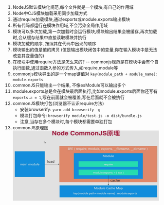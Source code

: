 1. NodeJS默认模块化规范,每个文件就是一个模块,有自己的作用域
2. Node中CJS模块加载采用同步加载方式
3. 通过require加载模块,通过exports或module.exports输出模块
4. 所有代码都运行在模块作用域,不会污染全局作用域
5. 模块可以多次加载,第一次加载时会运行模块,模块输出结果会被缓存,再次加载时,会从缓存结果中直接读取模块并执行
6. 模块加载的顺序, 按照其在代码中出现的顺序
7. 模块输出的值是值的拷贝 (值是输出模块闭包中的变量,你在输入模块中是无法改变其变量值的)
8. 在模块中使用require方法是怎么来的? -- commonjs规范是在模块中会有个自执行函数,通过函数入参的方式传入,如require,module等
9. commonjs模块导出的是一个map键值对  `key(module_path + module_name): module.exports`
10. commonJS只能输出一个结果, 不像esModule可以输出多个
11. module.exports总是会在模块最后面执行,比如module.exports后面你还写有`exports.a = 1`,写在前面就会被覆盖,写在后面就不会被执行
12. commonJS模块打包(浏览器不认识require方法)<br/>
    * 安装browserify: `yarn add browserify -g`
    * 模块打包命令: `browserify module/test.js -o dist/bundle.js`
    * 注意,当存在多个模块时,每个模块都需要单独打包
13. commonJS原理图<br/>![avatar](cjs原理图.png)
